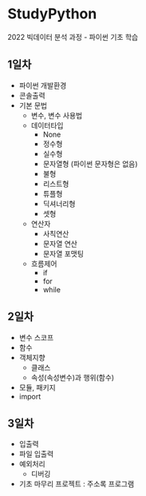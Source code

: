 # StudyPython
2022 빅데이터 분석 과정 - 파이썬 기초 학습

## 1일차
- 파이썬 개발환경
- 콘솔출력
- 기본 문법
    - 변수, 변수 사용법
    - 데이터타입
        - None
        - 정수형
        - 실수형
        - 문자열형 (파이썬 문자형은 없음)
        - 불형
        - 리스트형
        - 튜플형
        - 딕셔너리형
        - 셋형
    - 연산자
        - 사칙연산
        - 문자열 연산
        - 문자열 포맷팅
    - 흐름제어
        - if
        - for
        - while

## 2일차
- 변수 스코프
- 함수
- 객체지향
    - 클래스
    - 속성(속성변수)과 행위(함수)
- 모듈, 패키지
- import 

## 3일차
- 입출력
- 파일 입출력
- 예외처리
    - 디버깅
- 기초 마무리 프로젝트 : 주소록 프로그램